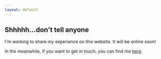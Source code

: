 ```yaml
---
layout: default
---
```

## Shhhhh...don't tell anyone
I'm working to share my experience on this website. It will be online soon!

In the meanwhile, if you want to get in touch, you can find me [here](https://www.linkedin.com/in/pamelagotti/)